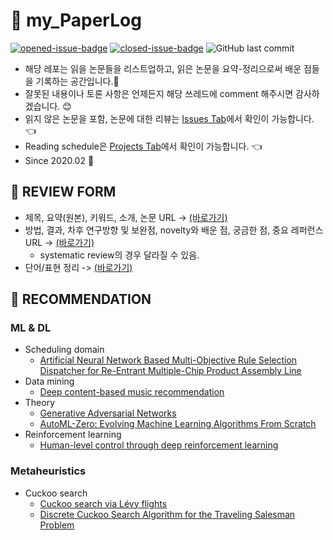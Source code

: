 # :page_facing_up: my_PaperLog
[![opened-issue-badge](https://img.shields.io/github/issues/KGJsGit/my_PaperList)](https://github.com/KGJsGit/my_PaperList/issues)
[![closed-issue-badge](https://img.shields.io/github/issues-closed/KGJsGit/my_PaperList)](https://github.com/KGJsGit/my_PaperList/issues?q=is%3Aissue+is%3Aclosed)
![GitHub last commit](https://img.shields.io/github/last-commit/KGJsGit/my_PaperList.svg)
- 해당 레포는 읽을 논문들을 리스트업하고, 읽은 논문을 요약-정리으로써 배운 점들을 기록하는 공간입니다.:closed_book:
- 잘못된 내용이나 토론 사항은 언제든지 해당 쓰레드에 comment 해주시면 감사하겠습니다. :blush:
- 읽지 않은 논문을 포함, 논문에 대한 리뷰는 [Issues Tab](https://github.com/KGJsGit/my_PaperList/issues)에서 확인이 가능합니다. :point_left:
- Reading schedule은 [Projects Tab](https://github.com/KGJsGit/my_PaperList/projects/1)에서 확인이 가능합니다. :point_left:
- Since 2020.02 :runner:

## :memo: REVIEW FORM 
- 제목, 요약(원본), 키워드, 소개, 논문 URL -> [(바로가기)](https://github.com/KGJsGit/my_PaperList/blob/master/.github/ISSUE_TEMPLATE/paper_temp.md)
- 방법, 결과, 차후 연구방향 및 보완점, novelty와 배운 점, 궁금한 점, 중요 레퍼런스 URL -> [(바로가기)](https://github.com/KGJsGit/my_PaperList/blob/master/review_form.md)
  - systematic review의 경우 달라질 수 있음.
- 단어/표현 정리 -> [(바로가기)](https://github.com/KGJsGit/my_PaperList/blob/master/words.md)

## :dart: RECOMMENDATION
### ML & DL
- Scheduling domain
  - [Artificial Neural Network Based Multi-Objective Rule Selection Dispatcher for Re-Entrant Multiple-Chip Product Assembly Line](https://github.com/KGJsGit/my_PaperList/issues/1)
- Data mining
  - [Deep content-based music recommendation](https://papers.nips.cc/paper/5004-deep-content-based-music-recommendation)
- Theory
  - [Generative Adversarial Networks](https://github.com/KGJsGit/my_PaperLog/issues/3)
  - [AutoML-Zero: Evolving Machine Learning Algorithms From Scratch](https://github.com/KGJsGit/my_PaperLog/issues/6)
- Reinforcement learning
  - [Human-level control through deep reinforcement learning](https://github.com/KGJsGit/my_PaperLog/issues/5)
### Metaheuristics
- Cuckoo search
  - [Cuckoo search via Lévy flights](https://github.com/KGJsGit/my_PaperList/issues/2)
  - [Discrete Cuckoo Search Algorithm for the Traveling Salesman Problem](https://github.com/KGJsGit/my_PaperLog/issues/4)
